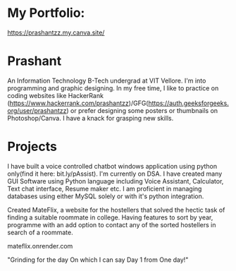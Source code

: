 # My Portfolio: 
https://prashantzz.my.canva.site/

# Prashant
An Information Technology B-Tech undergrad at VIT Vellore.
I'm into programming and graphic designing. In my free time, I like to practice on coding websites like  HackerRank (https://www.hackerrank.com/prashantzz)/GFG(https://auth.geeksforgeeks.org/user/prashantzz) or prefer designing some posters or thumbnails on Photoshop/Canva. I have a knack for grasping new skills. 

# Projects
I have built a voice controlled chatbot windows application using python only(find it here: bit.ly/pAssist). 
I'm currently on DSA.
I have created many GUI Software using Python language including Voice Assistant, Calculator, Text chat interface, Resume maker etc. I am proficient in managing databases using either MySQL solely or with it's python integration.

Created MateFlix, a website for the hostellers that solved the hectic task of finding a suitable roommate in college.
Having features to sort by year, programme with an add option to contact any of the sorted hostellers in search of a roommate.

mateflix.onrender.com

"Grinding for the day
  On which I can say
  Day 1 from One day!"
  
<!---
Prashant2003/Prashant2003 is a ✨ special ✨ repository because its `README.md` (this file) appears on your GitHub profile.
You can click the Preview link to take a look at your changes.
--->
